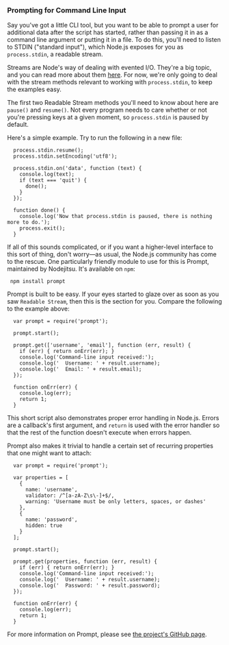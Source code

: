 ### Prompting for Command Line Input

Say you've got a little CLI tool, but you want to be able to prompt a user for additional data after the script has started, rather than passing it in as a command line argument or putting it in a file.  To do this, you'll need to listen to STDIN ("standard input"), which Node.js exposes for you as `process.stdin`, a readable stream.

Streams are Node's way of dealing with evented I/O. They're a big topic, and you can read more about them [here](streams.html).  For now, we're only going to deal with the stream methods relevant to working with `process.stdin`, to keep the examples easy.

The first two Readable Stream methods you'll need to know about here are `pause()` and `resume()`.  Not every program needs to care whether or not you're pressing keys at a given moment, so `process.stdin` is paused by default. 

Here's a simple example.  Try to run the following in a new file:

      process.stdin.resume();
      process.stdin.setEncoding('utf8');
      
      process.stdin.on('data', function (text) {
        console.log(text);
        if (text === 'quit') {
          done();
        }
      });
      
      function done() {
        console.log('Now that process.stdin is paused, there is nothing more to do.');
        process.exit();
      }
      
If all of this sounds complicated, or if you want a higher-level interface to this sort of thing, don't worry&mdash;as usual, the Node.js community has come to the rescue.  One particularly friendly module to use for this is Prompt, maintained by Nodejitsu.  It's available on `npm`:

     npm install prompt

Prompt is built to be easy. If your eyes started to glaze over as soon as you saw `Readable Stream`, then this is the section for you.  Compare the following to the example above:

      var prompt = require('prompt');
      
      prompt.start();
      
      prompt.get(['username', 'email'], function (err, result) {
        if (err) { return onErr(err); }
        console.log('Command-line input received:');
        console.log('  Username: ' + result.username);
        console.log('  Email: ' + result.email);
      });
      
      function onErr(err) {
        console.log(err);
        return 1;
      }

This short script also demonstrates proper error handling in Node.js. Errors are a callback's first argument, and `return` is used with the error handler so that the rest of the function doesn't execute when errors happen.

Prompt also makes it trivial to handle a certain set of recurring properties that one might want to attach:

      var prompt = require('prompt');

      var properties = [
        {
          name: 'username', 
          validator: /^[a-zA-Z\s\-]+$/,
          warning: 'Username must be only letters, spaces, or dashes'
        },
        {
          name: 'password',
          hidden: true
        }
      ];

      prompt.start();

      prompt.get(properties, function (err, result) {
        if (err) { return onErr(err); }
        console.log('Command-line input received:');
        console.log('  Username: ' + result.username);
        console.log('  Password: ' + result.password);
      });

      function onErr(err) {
        console.log(err);
        return 1;
      }
      
For more information on Prompt, please see [the project's GitHub page](http://github.com/nodejitsu/node-prompt).